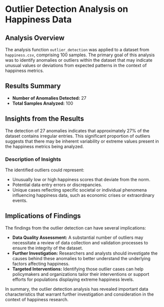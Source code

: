 # Outlier Detection Analysis on Happiness Data

## Analysis Overview
The analysis function `outlier_detection` was applied to a dataset from `happiness.csv`, comprising 100 samples. The primary goal of this analysis was to identify anomalies or outliers within the dataset that may indicate unusual values or deviations from expected patterns in the context of happiness metrics.

## Results Summary
- **Number of Anomalies Detected:** 27
- **Total Samples Analyzed:** 100

## Insights from the Results
The detection of 27 anomalies indicates that approximately 27% of the dataset contains irregular entries. This significant proportion of outliers suggests that there may be inherent variability or extreme values present in the happiness metrics being analyzed. 

### Description of Insights
The identified outliers could represent:
- Unusually low or high happiness scores that deviate from the norm.
- Potential data entry errors or discrepancies.
- Unique cases reflecting specific societal or individual phenomena influencing happiness data, such as economic crises or extraordinary events.

## Implications of Findings
The findings from the outlier detection can have several implications:
- **Data Quality Assessment:** A substantial number of outliers may necessitate a review of data collection and validation processes to ensure the integrity of the dataset.
- **Further Investigation:** Researchers and analysts should investigate the causes behind these anomalies to better understand the underlying factors affecting happiness.
- **Targeted Interventions:** Identifying those outlier cases can help policymakers and organizations tailor their interventions or support efforts for populations displaying extreme happiness levels.

In summary, the outlier detection analysis has revealed important data characteristics that warrant further investigation and consideration in the context of happiness research.